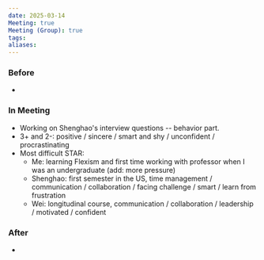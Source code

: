 ```yaml
---
date: 2025-03-14
Meeting: true
Meeting (Group): true
tags: 
aliases:
---
```


### Before
- 

### In Meeting
- Working on Shenghao's interview questions -- behavior part.
- 3+ and 2-: positive / sincere / smart and shy / unconfident / procrastinating
- Most difficult STAR:
	- Me: learning Flexism and first time working with professor when I was an undergraduate (add: more pressure)
	- Shenghao: first semester in the US, time management / communication / collaboration / facing challenge / smart / learn from frustration
	- Wei: longitudinal course, communication / collaboration / leadership / motivated / confident

### After
- 